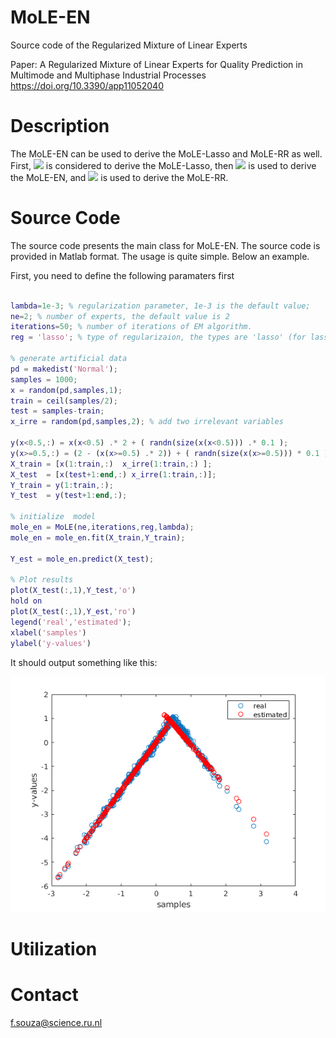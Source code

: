 # MoLE-EN
Source code of the Regularized Mixture of Linear Experts

Paper: A Regularized Mixture of Linear Experts for Quality Prediction in Multimode and Multiphase Industrial Processes
       https://doi.org/10.3390/app11052040

# Description
The MoLE-EN can be used to derive the MoLE-Lasso and MoLE-RR as well. First, <img src="https://render.githubusercontent.com/render/math?math=\alpha = 1"> is considered to derive the MoLE-Lasso, then <img src="https://render.githubusercontent.com/render/math?math=\alpha = 0.5"> is used to derive the MoLE-EN, and <img src="https://render.githubusercontent.com/render/math?math=\alpha = 0"> is used to derive the MoLE-RR.

# Source Code
The source code presents the main class for MoLE-EN. The source code is provided in Matlab format. The usage is quite simple. Below an example.

First, you need to define the following paramaters first
```matlab

lambda=1e-3; % regularization parameter, 1e-3 is the default value;
ne=2; % number of experts, the default value is 2
iterations=50; % number of iterations of EM algorithm.
reg = 'lasso'; % type of regularizaion, the types are 'lasso' (for lasso penalty), 'en' (for elastic-net penalty), 'rr' (for ridge regression penalty).

% generate artificial data
pd = makedist('Normal');
samples = 1000;
x = random(pd,samples,1);
train = ceil(samples/2);
test = samples-train;
x_irre = random(pd,samples,2); % add two irrelevant variables

y(x<0.5,:) = x(x<0.5) .* 2 + ( randn(size(x(x<0.5))) .* 0.1 );
y(x>=0.5,:) = (2 - (x(x>=0.5) .* 2)) + ( randn(size(x(x>=0.5))) * 0.1 );
X_train = [x(1:train,:)  x_irre(1:train,:) ];
X_test  = [x(test+1:end,:) x_irre(1:train,:)];
Y_train = y(1:train,:);
Y_test  = y(test+1:end,:);

% initialize  model
mole_en = MoLE(ne,iterations,reg,lambda);
mole_en = mole_en.fit(X_train,Y_train);

Y_est = mole_en.predict(X_test);

% Plot results
plot(X_test(:,1),Y_test,'o')
hold on
plot(X_test(:,1),Y_est,'ro')
legend('real','estimated');
xlabel('samples')
ylabel('y-values')

```

It should output something like this:

![MoLE-EN results](/mole_en_output.png)

# Utilization

# Contact
f.souza@science.ru.nl
